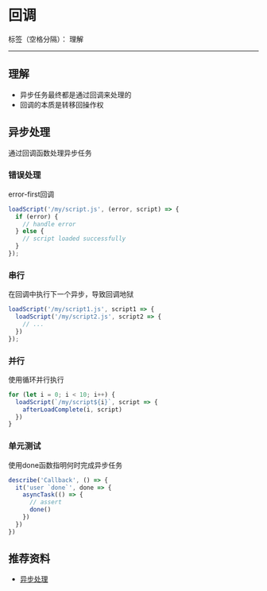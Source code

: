 # 回调

标签（空格分隔）： 理解

---

## 理解

* 异步任务最终都是通过回调来处理的
* 回调的本质是转移回操作权

## 异步处理

通过回调函数处理异步任务

### 错误处理

error-first回调

```javascript
loadScript('/my/script.js', (error, script) => {
  if (error) {
    // handle error
  } else {
    // script loaded successfully
  }
});
```

### 串行

在回调中执行下一个异步，导致回调地狱

```javascript
loadScript('/my/script1.js', script1 => {
  loadScript('/my/script2.js', script2 => {
    // ...
  })
});
```

### 并行

使用循环并行执行

```javascript
for (let i = 0; i < 10; i++) {
  loadScript(`/my/script${i}`, script => {
    afterLoadComplete(i, script)
  })
}
```

### 单元测试

使用done函数指明何时完成异步任务

```javascript
describe('Callback', () => {
  it('user `done`', done => {
    asyncTask(() => {
      // assert
      done()
    })
  })
})
```

## 推荐资料

* [异步处理](http://codingdict.com/article/22485)
